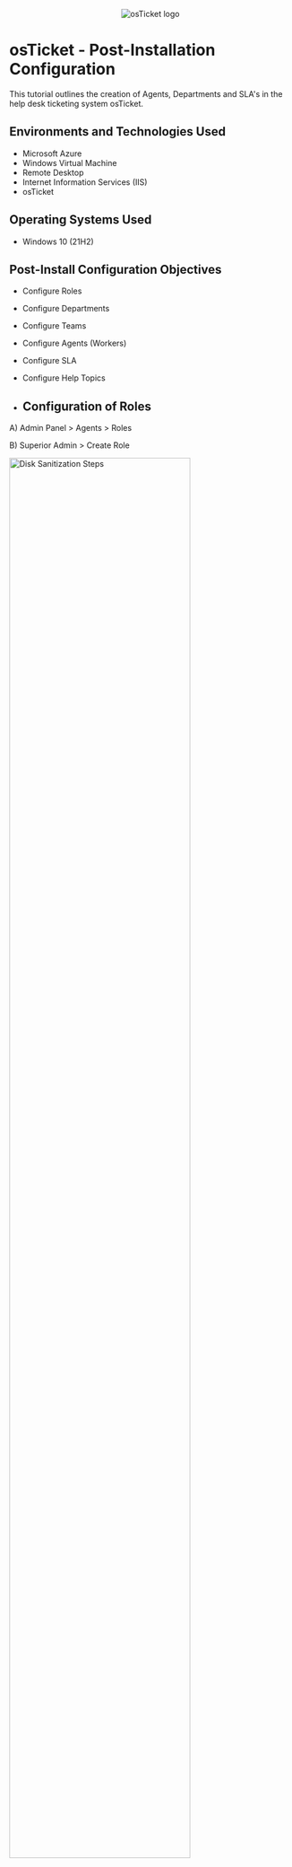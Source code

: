 <p align="center">
<img src="https://i.imgur.com/Clzj7Xs.png" alt="osTicket logo"/>
</p>

<h1>osTicket - Post-Installation Configuration</h1>

This tutorial outlines the creation of Agents, Departments and SLA's in the help desk ticketing system osTicket. 

<h2>Environments and Technologies Used</h2>

- Microsoft Azure
- Windows Virtual Machine
- Remote Desktop
- Internet Information Services (IIS)
- osTicket

<h2>Operating Systems Used </h2>

- Windows 10</b> (21H2)
<p>

<h2>Post-Install Configuration Objectives</h2>

- Configure Roles
- Configure Departments
- Configure Teams
- Configure Agents (Workers)
- Configure SLA
- Configure Help Topics

- <h2>Configuration of Roles</h2>

A) Admin Panel > Agents > Roles

B) Superior Admin > Create Role

<img src="https://i.imgur.com/eHgF4RJ.png" height="80%" width="80%" alt="Disk Sanitization Steps"/>

Create the role Superior Admin, and give it the accessbility that a Superior Admin should have. Complete Control.

<img src="https://i.imgur.com/95zIXPV.png" height="80%" width="80%" alt="Disk Sanitization Steps"/>

- <h2>Configure Departments</h2>

A) Admin Panel > Agents > Departments

B) System Administrators > Create Department

<img src="https://i.imgur.com/vnzabEi.png" height="80%" width="80%" alt="Disk Sanitization Steps"/>


- <h2>Configure Teams</h2>

A) Admin Panel > Agents > Teams

B) Level I Support

C) Level II Support > Edit to your liking > Create Teams

<img src="https://i.imgur.com/BadK5BJ.png" height="80%" width="80%" alt="Disk Sanitization Steps"/>


- <h2>Allow anyone to create tickets</h2>

A) Admin Panel > Settings > User Settings

B) Click Registration Required > Save Changes

<img src="https://i.imgur.com/pbyL9lP.png" height="80%" width="80%" alt="Disk Sanitization Steps"/>


- <h2>Configure Agents (Workers)</h2>

A) Admin Panel > Agents > Add New Agent

- Kayden
- Benjamin

<img src="https://i.imgur.com/nT4TYi4.png" height="80%" width="80%" alt="Disk Sanitization Steps"/>


Edit Access, Permissions, and Teams as needed for the designated agent


<img src="https://i.imgur.com/oaYFKkO.png" height="80%" width="80%" alt="Disk Sanitization Steps"/>


- <h2>Configure Users (Customers)</h2>

A) Agent Panel > User > Add New User

- Sammy
- Rudy

<img src="https://i.imgur.com/iiyucZ9.png" height="80%" width="80%" alt="Disk Sanitization Steps"/>


- <h2>Configure SLA</h2>

A) Admin Panel > Manage > SLA > Add New SLA Plan

<img src="https://i.imgur.com/TmBYI6t.png" height="80%" width="80%" alt="Disk Sanitization Steps"/>

B) Sev-A (1 hour, 24/7)
 
   Sev-B (4 hour, 24/7)
  
   Sev-C (1 hour, 24/7)
  
<img src="https://i.imgur.com/99kwMgq.png" height="80%" width="80%" alt="Disk Sanitization Steps"/>
  
  
Once you're finished entering your SLA Plan's, it should look like this
  
  
<img src="https://i.imgur.com/ANtmyxe.png" height="80%" width="80%" alt="Disk Sanitization Steps"/>
  
  
- <h2>Configure Help Topics</h2>

A) Admin Panel > Manage > Help Topics

<img src="https://i.imgur.com/rKlQ35Z.png" height="80%" width="80%" alt="Disk Sanitization Steps"/>
  
B) Add New Help Topics
  
  - Business Critcal Outage
  
  - Personal Computer Issues
  
  - Equipment Request
  
  - Password Reset
  
  When complete, it should look like this
  
  <img src="https://i.imgur.com/t0fNX8H.png" height="80%" width="80%" alt="Disk Sanitization Steps"/>
  
  
  On the next tutorial, we will creat tickets & dislpay the Ticket Lifecycle
  
  
